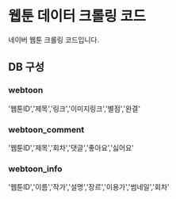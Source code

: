 # 웹툰 데이터 크롤링 코드
네이버 웹툰 크롤링 코드입니다. 

## DB 구성
### webtoon
'웹툰ID','제목','링크','이미지링크','별점','완결'
### webtoon_comment
'웹툰ID','제목','회차','댓글','좋아요','싫어요'
### webtoon_info
'웹툰ID','이름','작가','설명','장르','이용가','썸네일','회차'
